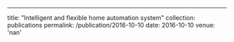 ---
title: "Intelligent and flexible home automation system"
collection: publications
permalink: /publication/2016-10-10
date: 2016-10-10
venue: 'nan'